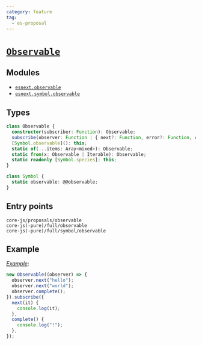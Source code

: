 ```yaml
---
category: feature
tag:
  - es-proposal
---
```


# [`Observable`](https://github.com/zenparsing/es-observable)

## Modules

- [`esnext.observable`](https://github.com/zloirock/core-js/blob/master/packages/core-js/modules/esnext.observable.js)
- [`esnext.symbol.observable`](https://github.com/zloirock/core-js/blob/master/packages/core-js/modules/esnext.symbol.observable.js)

## Types

```ts
class Observable {
  constructor(subscriber: Function): Observable;
  subscribe(observer: Function | { next?: Function, error?: Function, complete?: Function }): Subscription;
  [Symbol.observable](): this;
  static of(...items: Aray<mixed>): Observable;
  static from(x: Observable | Iterable): Observable;
  static readonly [Symbol.species]: this;
}

class Symbol {
  static observable: @@observable;
}
```

## Entry points

```
core-js/proposals/observable
core-js(-pure)/full/observable
core-js(-pure)/full/symbol/observable
```

## Example

[_Example_](https://goo.gl/1LDywi):

```js
new Observable((observer) => {
  observer.next("hello");
  observer.next("world");
  observer.complete();
}).subscribe({
  next(it) {
    console.log(it);
  },
  complete() {
    console.log("!");
  },
});
```
